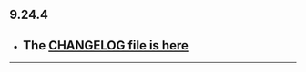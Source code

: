 ## 9.24.4

- ## The [CHANGELOG file is here](https://flutter-sound.canardoux.xyz/changelog.html)

-----------------------------------------------------------------------------------------------------------------------------------
